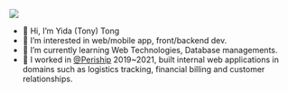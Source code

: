 [<img src="https://img.shields.io/badge/linkedin-%230077B5.svg?&style=for-the-badge&logo=linkedin&logoColor=white" />](https://www.linkedin.com/in/yida-tong) 

- 👋 Hi, I’m Yida (Tony) Tong
- 👀 I’m interested in web/mobile app, front/backend dev.
- 🌱 I’m currently learning Web Technologies, Database managements.
- 💞️ I worked in [@Periship](https://www.periship.com/) 2019~2021, built internal web applications in domains such as logistics tracking, financial billing and customer relationships.
